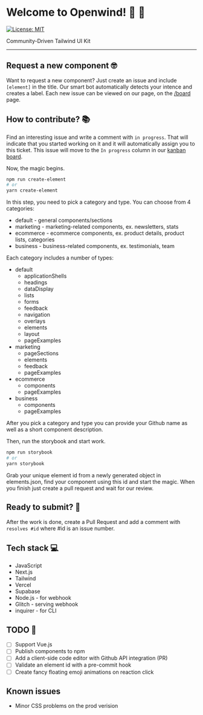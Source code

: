 # Welcome to Openwind! 💨 🦄

[![License: MIT](https://img.shields.io/badge/License-MIT-yellow.svg)](https://opensource.org/licenses/MIT)

Community-Driven Tailwind UI Kit

---

## Request a new component 🤓

Want to request a new component? Just create an issue and include `[element]` in the title. Our smart bot automatically detects your intence and creates a label. Each new issue can be viewed on our page, on the [/board](https://openwind.vercel.app/board) page.

## How to contribute? 📚

Find an interesting issue and write a comment with `in progress`. That will indicate that you started working on it and it will automatically assign you to this ticket. This issue will move to the `In progress` column in our [kanban board](https://openwind.vercel.app/board).

Now, the magic begins.

```bash
npm run create-element
# or
yarn create-element
```

In this step, you need to pick a category and type. You can choose from 4 categories:

- default - general components/sections
- marketing - marketing-related components, ex. newsletters, stats
- ecommerce - ecommerce components, ex. product details, product lists, categories
- business - business-related components, ex. testimonials, team

Each category includes a number of types:

- default
  - applicationShells
  - headings
  - dataDisplay
  - lists
  - forms
  - feedback
  - navigation
  - overlays
  - elements
  - layout
  - pageExamples
- marketing
  - pageSections
  - elements
  - feedback
  - pageExamples
- ecommerce
  - components
  - pageExamples
- business
  - components
  - pageExamples

After you pick a category and type you can provide your Github name as well as a short component description.

Then, run the storybook and start work.

```bash
npm run storybook
# or
yarn storybook
```

Grab your unique element id from a newly generated object in elements.json, find your component using this id and start the magic. When you finish just create a pull request and wait for our review.

## Ready to submit? 🚀

After the work is done, create a Pull Request and add a comment with `resolves #id` where #id is an issue number.

## Tech stack 💻

- JavaScript
- Next.js
- Tailwind
- Vercel
- Supabase
- Node.js - for webhook
- Glitch - serving webhook
- inquirer - for CLI

## TODO 👀

- [ ] Support Vue.js
- [ ] Publish components to npm
- [ ] Add a client-side code editor with Github API integration (PR)
- [ ] Validate an element id with a pre-commit hook
- [ ] Create fancy floating emoji animations on reaction click

## Known issues

- Minor CSS problems on the prod verision
